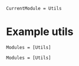 ```@meta
CurrentModule = Utils
```

# Example utils

```@index
Modules = [Utils]
```

```@autodocs
Modules = [Utils]
```
